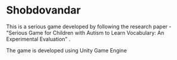 # Shobdovandar
 
This is a serious game developed by following the research paper - "Serious Game for Children with Autism to Learn Vocabulary: An Experimental Evaluation" .

The game is developed using Unity Game Engine
